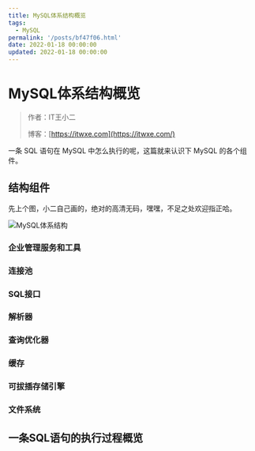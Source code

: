 ```yaml
---
title: MySQL体系结构概览
tags:
  - MySQL
permalink: '/posts/bf47f06.html'
date: 2022-01-18 00:00:00
updated: 2022-01-18 00:00:00
---
```


# MySQL体系结构概览

> 作者：IT王小二
>
> 博客：[https://itwxe.com](https://itwxe.com/) 

一条 SQL 语句在 MySQL 中怎么执行的呢，这篇就来认识下 MySQL 的各个组件。

## 结构组件

先上个图，小二自己画的，绝对的高清无码，嘿嘿，不足之处欢迎指正哈。

![MySQL体系结构](https://images.itwxe.com/images/2022/01/292f91d323410.png)

### 企业管理服务和工具



### 连接池



### SQL接口



### 解析器



### 查询优化器



### 缓存



### 可拔插存储引擎



### 文件系统



## 一条SQL语句的执行过程概览







